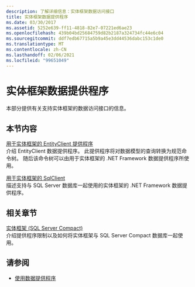 ```yaml
---
description: 了解详细信息：实体框架数据访问接口
title: 实体框架数据提供程序
ms.date: 03/30/2017
ms.assetid: 5252e639-ff11-4818-82e7-07221ed6ae23
ms.openlocfilehash: 439b04bd25684759d82b2187a324734fc44e6c04
ms.sourcegitcommit: ddf7edb67715a5b9a45e3dd44536dabc153c1de0
ms.translationtype: MT
ms.contentlocale: zh-CN
ms.lasthandoff: 02/06/2021
ms.locfileid: "99651049"
---
```

# <a name="entity-framework-data-providers"></a>实体框架数据提供程序

本部分提供有关支持实体框架的数据访问接口的信息。  
  
## <a name="in-this-section"></a>本节内容  

 [用于实体框架的 EntityClient 提供程序](entityclient-provider-for-the-entity-framework.md)  
 介绍 EntityClient 数据提供程序。 此提供程序将对数据模型的查询转换为规范命令树。 随后该命令树可以由用于实体框架的 .NET Framework 数据提供程序所使用。  
  
 [用于实体框架的 SqlClient](sqlclient-for-the-entity-framework.md)  
 描述支持与 SQL Server 数据库一起使用的实体框架的 .NET Framework 数据提供程序。  
  
## <a name="related-sections"></a>相关章节  

 [实体框架 (SQL Server Compact)](/previous-versions/sql/compact/sql-server-compact-4.0/cc835494(v=sql.110))  
 介绍提供程序限制以及如何将实体框架与 SQL Server Compact 数据库一起使用。  

## <a name="see-also"></a>请参阅

- [使用数据提供程序](working-with-data-providers.md)
